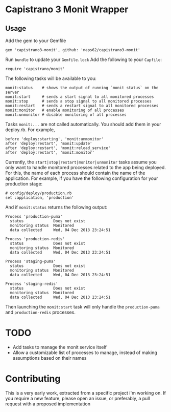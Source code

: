 # Capistrano 3 Monit Wrapper

## Usage

Add the gem to your Gemfile

    gem 'capistrano3-monit', github: 'naps62/capistrano3-monit'

Run `bundle` to update your `Gemfile.lock`
Add the following to your `Capfile`:

    require 'capistrano/monit'

The following tasks will be available to you:

    monit:status    # shows the output of running `monit status` on the server
    monit:start     # sends a start signal to all monitored processes
    monit:stop      # sends a stop signal to all monitored processes
    monit:restart   # sends a restart signal to all monitored processes
    monit:monitor   # enable monitoring of all processes
    monit:unmonitor # disable monitoring of all processes

Tasks `monit:...` are not called automatically. You should add them in your
deploy.rb. For example,

    before 'deploy:starting', 'monit:unmonitor'
    after 'deploy:restart', 'monit:update'
    after 'deploy:restart', 'monit:reload_service'
    after 'deploy:restart', 'monit:monitor'

Currently, the `start|stop|restart|monitor|unmonitor` tasks assume you only
want to handle monitored processes related to the app being deployed. For this,
the name of each process should contain the name of the application. For
example, if you have the following configuration for your production stage:

    # config/deploy/production.rb
    set :application, 'production'

And if `monit:status` returns the following output:

    Process 'production-puma'
      status             Does not exist
      monitoring status  Monitored
      data collected     Wed, 04 Dec 2013 23:24:51

    Process 'production-redis'
      status             Does not exist
      monitoring status  Monitored
      data collected     Wed, 04 Dec 2013 23:24:51

    Process 'staging-puma'
      status             Does not exist
      monitoring status  Monitored
      data collected     Wed, 04 Dec 2013 23:24:51

    Process 'staging-redis'
      status             Does not exist
      monitoring status  Monitored
      data collected     Wed, 04 Dec 2013 23:24:51

Then launching the `monit:start` task will only handle the `production-puma`
and `production-redis` processes.

# TODO

* Add tasks to manage the monit service itself
* Allow a customizable list of processes to manage, instead of making
  assumptions based on their names

# Contributing

This is a very early work, extracted from a specific project i'm working on.
If you require a new feature, please open an issue, or preferably, a pull request with
a proposed implementation
